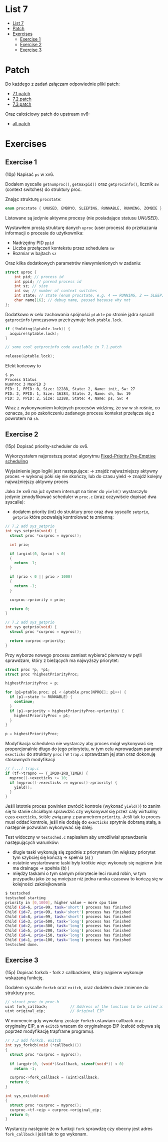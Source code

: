 # List 7

- [List 7](#list-7)
- [Patch](#patch)
- [Exercises](#exercises)
  - [Exercise 1](#exercise-1)
  - [Exercise 2](#exercise-2)
  - [Exercise 3](#exercise-3)

# Patch

Do każdego z zadań załączam odpowiednie pliki patch:
- [7.1.patch](./7.1.patch)
- [7.2.patch](./7.2.patch)
- [7.3.patch](./7.3.patch)

Oraz całościowy patch do upstream xv6:
- [all.patch](./all.patch)

# Exercises

## Exercise 1

(10p) Napisać `ps` w xv6.

Dodałem syscalle `getnumproc()`, `getmaxpid()` oraz `getprocinfo()`, licznik `sw` (context switches) do struktury proc.

Znając strukturę `procstate`:

```c
enum procstate { UNUSED, EMBRYO, SLEEPING, RUNNABLE, RUNNING, ZOMBIE };
```

Listowane są jedynie aktywne procesy (nie posiadające statusu *UNUSED*).

Wystawiłem prostą strukturę danych `uproc` (user process) do przekazania informacji o procesie do użytkownika:
- Nadrzędny PID `ppid`
- Liczba przełączeń kontekstu przez schedulera `sw` 
- Rozmiar w bajtach `sz`

Oraz kilka dodatkowych parametrów niewymienionych w zadaniu:

```c
struct uproc {
    int pid; // process id
    int ppid; // parend process id
    int sz; // size
    int sw; // number of context switches
    int state; // state (enum procstate, e.g. 4 == RUNNING, 2 == SLEEPING)
    char name[16]; // debug name, passed because why not
};
```

Dodatkowo w celu zachowania spójności `ptable` po stronie jądra syscall `getprocinfo` tymczasowo przetrzymuje lock `ptable.lock`.

```c
if (!holding(&ptable.lock)) {
  acquire(&ptable.lock);
}

// some cool getprocinfo code available in 7.1.patch

release(&ptable.lock);
```

Efekt końcowy to 

```sh
$ ps
Process Status
NumProc 3 MaxPID 3
PID: 1, PPID: 0, Size: 12288, State: 2, Name: init, Sw: 27
PID: 2, PPID: 1, Size: 16384, State: 2, Name: sh, Sw: 19
PID: 3, PPID: 2, Size: 12288, State: 4, Name: ps, Sw: 4
```

Wraz z wykonywaniem kolejnych procesów widzimy, że sw w `sh` rośnie, co oznacza, że po zakończeniu zadanego procesu kontekst przełącza się z powrotem na `sh`.

## Exercise 2

(15p) Dopisać priority-scheduler do xv6.

Wykorzystałem najprostszą postać algorytmu [Fixed-Priority Pre-Emptive scheduling](https://en.wikipedia.org/wiki/Fixed-priority_pre-emptive_scheduling)

Wyjaśnienie jego logiki jest następujące:
-> znajdź najważniejszy aktywny proces
-> wykonuj póki się nie skończy, lub do czasu yield
-> znajdź kolejny najważniejszy aktywny proces 

Jako że xv6 ma już system interrupt na timer do `yield()` wystarczyło jedynie zmodyfikować scheduler w `proc.c` (oraz oczywiście dopisać dwa syscalle):
- dodałem priority (int) do struktury proc oraz dwa syscalle `setprio`, `getprio` które pozwalają kontrolować te zmienną:

```c
// 7.2 add sys_setprio
int sys_setprio(void) {
  struct proc *curproc = myproc();

  int prio;

  if (argint(0, &prio) < 0)
  {
    return -1;
  }

  if (prio < 0 || prio > 1000)
  {
    return -1;
  }

  curproc->priority = prio;

  return 0;
}

// 7.2 add sys_getprio
int sys_getprio(void) {
  struct proc *curproc = myproc();

  return curproc->priority;
}
```

Przy wyborze nowego procesu zamiast wybierać pierwszy w pętli sprawdzam, który z bieżących ma najwyższy priorytet:

```c
struct proc *p, *p1;
struct proc *highestPriorityProc;

highestPriorityProc = p;

for (p1=ptable.proc; p1 < &ptable.proc[NPROC]; p1++) {
  if (p1->state != RUNNABLE) {
    continue;
  }
  if (p1->priority > highestPriorityProc->priority) {
    highestPriorityProc = p1;
  }
}

p = highestPriorityProc;
```

Modyfikacja schedulera nie wystarczy aby proces mógł wykonywać się proporcjonalnie długo do jego priorytetu, w tym celu wprowadzam parametr `execticks` do struktury `proc` i w `trap.c` sprawdzam jej stan oraz dokonuję stosownych modyfikacji

```c
// [...] trap.c
if (tf->trapno == T_IRQ0+IRQ_TIMER) {
  myproc()->execticks += 10;
  if (myproc()->execticks >= myproc()->priority) {
    yield();
  }
}
```

Jeśli istotnie proces powinien zwrócić kontrole (wykonać `yield()`) to zanim się to stanie chciałbym sprawdzić czy wykonywał się przez cały wirtualny czas `execticks`, ściśle związany z parametrem `priority`. Jeśli tak to proces musi oddać kontrole, jeśli nie dodaję do `execticks` sprytnie dobraną stałą, a następnie pozwalam wykonywać się dalej.

Test widoczny w `testsched.c` napisałem aby umożliwiał sprawdzenie następujących warunków:

- długie taski wykonują się zgodnie z priorytetem (im większy priorytet tym szybciej się kończą -> spełnia (a) )
- ostatnie wystartowane taski były krótkie więc wykonały się najpierw (nie ma drainage -> spełnia (b) )
- między taskami o tym samym priorytecie leci round robin, w tym przypadku jako że są mniejsze niż jedna ramka czasowa to kończą się w kolejności zakolejkowania

```bash
$ testsched
testsched starting
priority in [0,1000], higher value ~ more cpu time
Child (id=6, prio=99, task='short') process has finished
Child (id=7, prio=99, task='short') process has finished
Child (id=8, prio=99, task='short') process has finished
Child (id=3, prio=500, task='long') process has finished
Child (id=2, prio=300, task='long') process has finished
Child (id=5, prio=200, task='long') process has finished
Child (id=4, prio=150, task='long') process has finished
Child (id=1, prio=100, task='long') process has finished
testsched done.
```

## Exercise 3

(15p) Dopisać forkcb - fork z callbackiem, który najpierw wykonuje wskazaną funkcję.

Dodałem syscalle `forkcb` oraz `exitcb`, oraz dodałem dwie zmienne do struktury `proc`.

```c
// struct proc in proc.h
uint fork_callback;          // Address of the function to be called after fork
uint original_eip;           // Original EIP
```

W momencie gdy wywołany zostaje `forkcb` ustawiam callback oraz oryginalny EIP, a w `exitcb` wracam do oryginalnego EIP (całość odbywa się poprzez modyfikację trapframe programu).

```c
// 7.3 add forkcb, exitcb
int sys_forkcb(void (*callback)())
{
  struct proc *curproc = myproc();
  
  if (argptr(0, (void*)&callback, sizeof(void*)) < 0)
    return -1;

  curproc->fork_callback = (uint)callback;
  return 0;
}

int sys_exitcb(void)
{
  struct proc *curproc = myproc();
  curproc->tf->eip = curproc->original_eip;
  return 0;
}
```

Wystarczy następnie że w funkcji `fork` sprawdzę czy obecny jest adres `fork_callback` i jeśli tak to go wykonam.